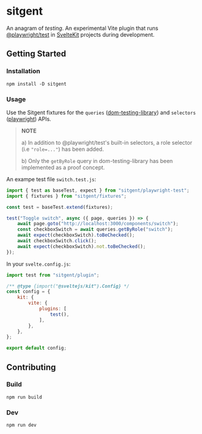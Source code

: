 # sitgent
An anagram of *testing*. An experimental Vite plugin that runs
[@playwright/test](https://github.com/Microsoft/playwright) in
[SvelteKit](https://github.com/sveltejs/kit) projects during development.

## Getting Started
### Installation
```
npm install -D sitgent
```
### Usage
Use the Sitgent fixtures for the `queries`
([dom-testing-library](https://testing-library.com/docs/queries/about)) and
`selectors` ([playwright](https://playwright.dev/docs/selectors)) APIs.

> **NOTE**
>
> a) In addition to @playwright/test's built-in selectors, a role selector (i.e `"role=..."`) has been added.
>
> b) Only the `getByRole` query in dom-testing-library has been implemented as a proof concept.

An exampe test file `switch.test.js`:
```javascript
import { test as baseTest, expect } from "sitgent/playwright-test";
import { fixtures } from "sitgent/fixtures";

const test = baseTest.extend(fixtures);

test("Toggle switch", async ({ page, queries }) => {
    await page.goto("http://localhost:3000/components/switch");
    const checkboxSwitch = await queries.getByRole("switch");
    await expect(checkboxSwitch).toBeChecked();
    await checkboxSwitch.click();
    await expect(checkboxSwitch).not.toBeChecked();
});
```

In your `svelte.config.js`:
```javascript
import test from "sitgent/plugin";

/** @type {import("@sveltejs/kit").Config} */
const config = {
    kit: {
        vite: {
            plugins: [
                test(),
            ],
        },
    },
};

export default config;
```

## Contributing

### Build
```
npm run build
```
### Dev
```
npm run dev
```